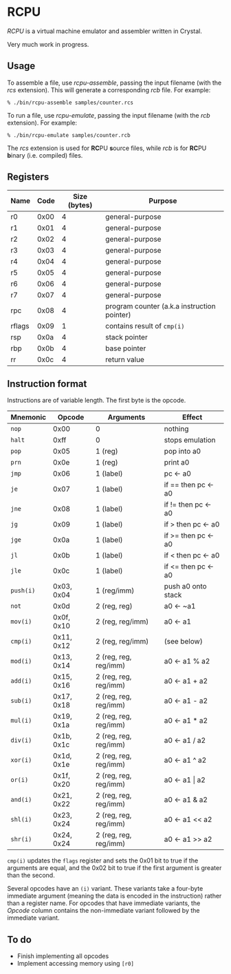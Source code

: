 # RCPU

_RCPU_ is a virtual machine emulator and assembler written in Crystal.

Very much work in progress.

## Usage

To assemble a file, use _rcpu-assemble_, passing the input filename (with the _rcs_ extension). This will generate a corresponding _rcb_ file. For example:

	% ./bin/rcpu-assemble samples/counter.rcs

To run a file, use _rcpu-emulate_, passing the input filename (with the _rcb_ extension). For example:

	% ./bin/rcpu-emulate samples/counter.rcb

The _rcs_ extension is used for **RC**PU **s**ource files, while _rcb_ is for **RC**PU **b**inary (i.e. compiled) files.

## Registers

| Name   | Code | Size (bytes) | Purpose
| ------ | ---- | ------------ | -------
| r0     | 0x00 | 4            | general-purpose
| r1     | 0x01 | 4            | general-purpose
| r2     | 0x02 | 4            | general-purpose
| r3     | 0x03 | 4            | general-purpose
| r4     | 0x04 | 4            | general-purpose
| r5     | 0x05 | 4            | general-purpose
| r6     | 0x06 | 4            | general-purpose
| r7     | 0x07 | 4            | general-purpose
| rpc    | 0x08 | 4            | program counter (a.k.a instruction pointer)
| rflags | 0x09 | 1            | contains result of `cmp(i)`
| rsp    | 0x0a | 4            | stack pointer
| rbp    | 0x0b | 4            | base pointer
| rr     | 0x0c | 4            | return value

## Instruction format

Instructions are of variable length. The first byte is the opcode.

| Mnemonic  | Opcode     | Arguments             | Effect
| --------- | ---------- | --------------------- | ------
| `nop`     | 0x00       | 0                     | nothing
| `halt`    | 0xff       | 0                     | stops emulation
| `pop`     | 0x05       | 1 (reg)               | pop into a0
| `prn`     | 0x0e       | 1 (reg)               | print a0
| `jmp`     | 0x06       | 1 (label)             | pc ← a0
| `je`      | 0x07       | 1 (label)             | if == then pc ← a0
| `jne`     | 0x08       | 1 (label)             | if != then pc ← a0
| `jg`      | 0x09       | 1 (label)             | if >  then pc ← a0
| `jge`     | 0x0a       | 1 (label)             | if >= then pc ← a0
| `jl`      | 0x0b       | 1 (label)             | if <  then pc ← a0
| `jle`     | 0x0c       | 1 (label)             | if <= then pc ← a0
| `push(i)` | 0x03, 0x04 | 1 (reg/imm)           | push a0 onto stack
| `not`     | 0x0d       | 2 (reg, reg)          | a0 ← ~a1
| `mov(i)`  | 0x0f, 0x10 | 2 (reg, reg/imm)      | a0 ← a1
| `cmp(i)`  | 0x11, 0x12 | 2 (reg, reg/imm)      | (see below)
| `mod(i)`  | 0x13, 0x14 | 2 (reg, reg, reg/imm) | a0 ← a1 % a2
| `add(i)`  | 0x15, 0x16 | 2 (reg, reg, reg/imm) | a0 ← a1 + a2
| `sub(i)`  | 0x17, 0x18 | 2 (reg, reg, reg/imm) | a0 ← a1 - a2
| `mul(i)`  | 0x19, 0x1a | 2 (reg, reg, reg/imm) | a0 ← a1 * a2
| `div(i)`  | 0x1b, 0x1c | 2 (reg, reg, reg/imm) | a0 ← a1 / a2
| `xor(i)`  | 0x1d, 0x1e | 2 (reg, reg, reg/imm) | a0 ← a1 ^ a2
| `or(i)`   | 0x1f, 0x20 | 2 (reg, reg, reg/imm) | a0 ← a1 \| a2
| `and(i)`  | 0x21, 0x22 | 2 (reg, reg, reg/imm) | a0 ← a1 & a2
| `shl(i)`  | 0x23, 0x24 | 2 (reg, reg, reg/imm) | a0 ← a1 << a2
| `shr(i)`  | 0x24, 0x24 | 2 (reg, reg, reg/imm) | a0 ← a1 >> a2

`cmp(i)` updates the `flags` register and sets the 0x01 bit to true if the arguments are equal, and the 0x02 bit to true if the first argument is greater than the second.

Several opcodes have an `(i)` variant. These variants take a four-byte immediate argument (meaning the data is encoded in the instruction) rather than a register name. For opcodes that have immediate variants, the _Opcode_ column contains the non-immediate variant followed by the immediate variant.

## To do

* Finish implementing all opcodes
* Implement accessing memory using `[r0]`
